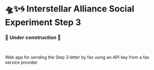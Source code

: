 # 🛸✨🌀 Interstellar Alliance Social Experiment Step 3

### 🚧 _Under construction_ 🚧

<br/>

Web app for sending the Step 3 letter by fax using an API key from a fax service provider
